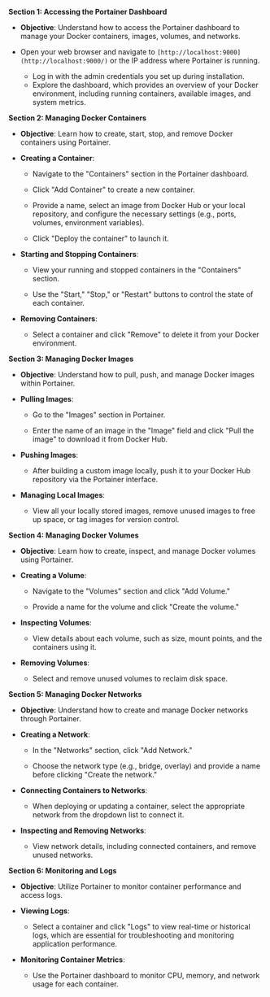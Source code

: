 
**Section 1: Accessing the Portainer Dashboard**  

-   **Objective**: Understand how to access the Portainer dashboard to manage your Docker containers, images, volumes, and networks.


-   Open your web browser and navigate to  `[http://localhost:9000](http://localhost:9000/)`  or the IP address where Portainer is running.
	-   Log in with the admin credentials you set up during installation.
	-   Explore the dashboard, which provides an overview of your Docker environment, including running containers, available images, and system metrics.

**Section 2: Managing Docker Containers**  

-   **Objective**: Learn how to create, start, stop, and remove Docker containers using Portainer.

-   **Creating a Container**:

	-   Navigate to the "Containers" section in the Portainer dashboard.
	-   Click "Add Container" to create a new container.
	-   Provide a name, select an image from Docker Hub or your local repository, and configure the necessary settings (e.g., ports, volumes, environment variables).

	-   Click "Deploy the container" to launch it.

-   **Starting and Stopping Containers**:

	-   View your running and stopped containers in the "Containers" section.

	-   Use the "Start," "Stop," or "Restart" buttons to control the state of each container.

-   **Removing Containers**:

	-   Select a container and click "Remove" to delete it from your Docker environment.

**Section 3: Managing Docker Images**  

-   **Objective**: Understand how to pull, push, and manage Docker images within Portainer.

-   **Pulling Images**:

	-   Go to the "Images" section in Portainer.

	-   Enter the name of an image in the "Image" field and click "Pull the image" to download it from Docker Hub.

-   **Pushing Images**:

	-   After building a custom image locally, push it to your Docker Hub repository via the Portainer interface.

-   **Managing Local Images**:

	-   View all your locally stored images, remove unused images to free up space, or tag images for version control.

**Section 4: Managing Docker Volumes**  

-   **Objective**: Learn how to create, inspect, and manage Docker volumes using Portainer.

-   **Creating a Volume**:

	-   Navigate to the "Volumes" section and click "Add Volume."

	-   Provide a name for the volume and click "Create the volume."

-   **Inspecting Volumes**:

	-   View details about each volume, such as size, mount points, and the containers using it.

-   **Removing Volumes**:

	-   Select and remove unused volumes to reclaim disk space.

**Section 5: Managing Docker Networks**  

-   **Objective**: Understand how to create and manage Docker networks through Portainer.

-   **Creating a Network**:

	-   In the "Networks" section, click "Add Network."

	-   Choose the network type (e.g., bridge, overlay) and provide a name before clicking "Create the network."

-   **Connecting Containers to Networks**:

	-   When deploying or updating a container, select the appropriate network from the dropdown list to connect it.

-   **Inspecting and Removing Networks**:

	-   View network details, including connected containers, and remove unused networks.

**Section 6: Monitoring and Logs**  

-   **Objective**: Utilize Portainer to monitor container performance and access logs.

-   **Viewing Logs**:

	-   Select a container and click "Logs" to view real-time or historical logs, which are essential for troubleshooting and monitoring application performance.

-   **Monitoring Container Metrics**:

	-   Use the Portainer dashboard to monitor CPU, memory, and network usage for each container.
<!--stackedit_data:
eyJoaXN0b3J5IjpbNTU2NzU1MjM4XX0=
-->